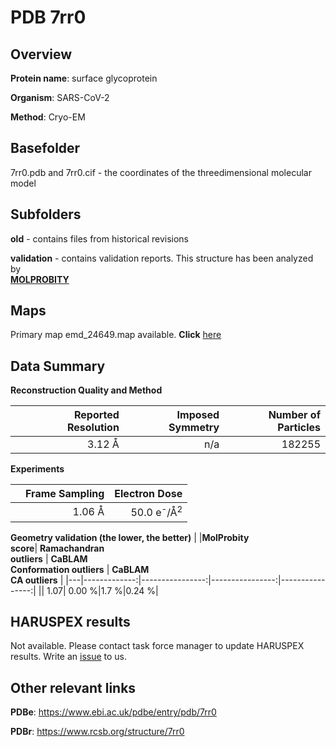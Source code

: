 # PDB 7rr0

## Overview

**Protein name**: surface glycoprotein

**Organism**: SARS-CoV-2

**Method**: Cryo-EM



## Basefolder

7rr0.pdb and 7rr0.cif - the coordinates of the threedimensional molecular model

## Subfolders



**old** - contains files from historical revisions

**validation** - contains validation reports. This structure has been analyzed by <br>  [**MOLPROBITY**](https://github.com/thorn-lab/coronavirus_structural_task_force/tree/master/pdb/surface_glycoprotein/SARS-CoV-2/7rr0/validation/molprobity)    



## Maps

Primary map emd_24649.map available. **Click** [here](http://ftp.wwpdb.org/pub/emdb/structures/EMD-24649/map/) 

## Data Summary
**Reconstruction Quality and Method**

|   | Reported Resolution | Imposed Symmetry | Number of Particles |
|---|-------------:|----------------:|--------------:|
|   |3.12 Å|n/a|182255|

**Experiments**

|   | Frame Sampling | Electron Dose |
|---|-------------:|----------------:|
|   |1.06 Å|50.0 e<sup>-</sup>/Å<sup>2</sup>|

**Geometry validation (the lower, the better)**
|   |**MolProbity<br>score**| **Ramachandran<br>outliers** | **CaBLAM<br>Conformation outliers** | **CaBLAM<br>CA outliers** |
|---|-------------:|----------------:|----------------:|----------------:|
||  1.07|  0.00 %|1.7 %|0.24 %|

## HARUSPEX results

Not available. Please contact task force manager to update HARUSPEX results. Write an [issue](https://github.com/thorn-lab/coronavirus_structural_task_force/issues) to us.

## Other relevant links 
**PDBe**:  https://www.ebi.ac.uk/pdbe/entry/pdb/7rr0
 
**PDBr**: https://www.rcsb.org/structure/7rr0 
